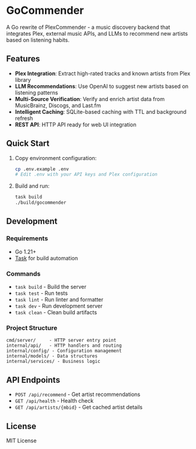 # GoCommender

A Go rewrite of PlexCommender - a music discovery backend that integrates Plex, external music APIs, and LLMs to recommend new artists based on listening habits.

## Features

- **Plex Integration**: Extract high-rated tracks and known artists from Plex library
- **LLM Recommendations**: Use OpenAI to suggest new artists based on listening patterns
- **Multi-Source Verification**: Verify and enrich artist data from MusicBrainz, Discogs, and Last.fm
- **Intelligent Caching**: SQLite-based caching with TTL and background refresh
- **REST API**: HTTP API ready for web UI integration

## Quick Start

1. Copy environment configuration:
   ```bash
   cp .env.example .env
   # Edit .env with your API keys and Plex configuration
   ```

2. Build and run:
   ```bash
   task build
   ./build/gocommender
   ```

## Development

### Requirements
- Go 1.21+
- [Task](https://taskfile.dev) for build automation

### Commands
- `task build` - Build the server
- `task test` - Run tests
- `task lint` - Run linter and formatter
- `task dev` - Run development server
- `task clean` - Clean build artifacts

### Project Structure
```
cmd/server/     - HTTP server entry point
internal/api/   - HTTP handlers and routing
internal/config/ - Configuration management
internal/models/ - Data structures
internal/services/ - Business logic
```

## API Endpoints

- `POST /api/recommend` - Get artist recommendations
- `GET /api/health` - Health check
- `GET /api/artists/{mbid}` - Get cached artist details

## License

MIT License